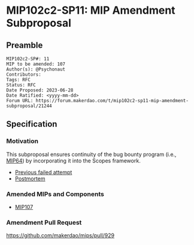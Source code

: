 # MIP102c2-SP11: MIP Amendment Subproposal

## Preamble

```
MIP102c2-SP#: 11
MIP to be amended: 107
Author(s): @Psychonaut
Contributors:
Tags: RFC
Status: RFC
Date Proposed: 2023-06-28
Date Ratified: <yyyy-mm-dd>
Forum URL: https://forum.makerdao.com/t/mip102c2-sp11-mip-amendment-subproposal/21244
```
## Specification

### Motivation

This subproposal ensures continuity of the bug bounty program (i.e., [MIP64](https://mips.makerdao.com/mips/details/MIP64)) by incorporating it into the Scopes framework.

+ [Previous failed attempt](https://forum.makerdao.com/t/mip102c2-sp9-mip-amendment-subproposal/20640)
+ [Postmortem](https://forum.makerdao.com/t/how-to-renew-the-bug-bounty-program/21230)

### Amended MIPs and Components

* [MIP107](https://mips.makerdao.com/mips/details/MIP107)

### Amendment Pull Request

https://github.com/makerdao/mips/pull/929
